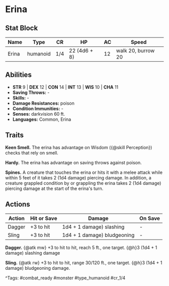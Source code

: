 # Erina

## Stat Block

| Name | Type | CR | HP | AC | Speed |
|------|------|----|----|----|-------|
| Erina | humanoid | 1/4 | 22 (4d6 + 8) | 12 | walk 20, burrow 20 |

## Abilities

- **STR** 9 | **DEX** 12 | **CON** 14 | **INT** 13 | **WIS** 10 | **CHA** 11
- **Saving Throws:** -  
- **Skills:** -  
- **Damage Resistances:** poison  
- **Condition Immunities:** -  
- **Senses:** darkvision 60 ft.  
- **Languages:** Common, Erina

## Traits

**Keen Smell.** The erina has advantage on Wisdom ({@skill Perception}) checks that rely on smell.

**Hardy.** The erina has advantage on saving throws against poison.

**Spines.** A creature that touches the erina or hits it with a melee attack while within 5 feet of it takes 2 (1d4 damage) piercing damage. In addition, a creature grappled condition by or grappling the erina takes 2 (1d4 damage) piercing damage at the start of the erina's turn.


## Actions

| Action | Hit or Save | Damage | On Save |
|--------|--------------|--------|----------|
| Dagger | +3 to hit | 1d4 + 1 damage) slashing | - |
| Sling | +3 to hit | 1d4 + 1 damage) bludgeoning | - |

**Dagger.** {@atk mw} +3 to hit to hit, reach 5 ft., one target. {@h}3 (1d4 + 1 damage) slashing damage

**Sling.** {@atk rw} +3 to hit to hit, range 30/120 ft., one target. {@h}3 (1d4 + 1 damage) bludgeoning damage.


^Tags: #combat_ready #monster #type_humanoid #cr_1/4